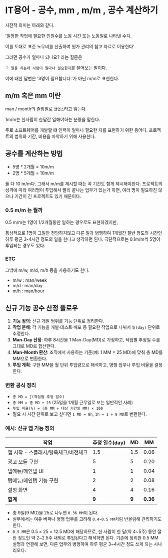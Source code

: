 # IT용어 - 공수, mm , m/m , 공수 계산하기

 사전적 의미는 아래와 같다. 
 
 '일정한 작업에 필요한 인원수를 노동 시간 또는 노동일로 나타낸 수치. 
 
 이를 토대로 표준 노무비를 산출하여 원가 관리의 참고 자료로 이용한다'


그러면 공수가 얼마나 되나요? 라는 질문은

`그 일을 하는데 사람이 얼마나 필요한지`를 물어보는 말이다. 

이에 대한 답변은 '3명이 필요합니다.'가 아닌 m/m로 표현한다. 


## m/m 혹은 mm 이란

man / month의 줄임말로 `맨먼스`라고 읽는다.

1m/m는 한사람이 한달간 일해야하는 분량을 말한다. 

주로 소프트웨어를 개발할 떄 인력이 얼마나 필요한 지를 표현하기 위한 용어다. 
프로젝트의 범위와 기간, 비용을 파악하기 위해 사용한다. 

## 공수를 계산하는 방법

- 5명 * 2개월 = 10m/m
- 2명 * 5개월 = 10m/m

둘 다 10 m/m다. 그래서 m/m를 제시할 때는 꼭 기간도 함게 제시해야한다. 
프로젝트의 성격에 따라 여러명이 투입해서 빨리 끝나는 업무가 있는가 하면, 여러 명이 필요하진 않으나 기간이 긴 프로젝트도 있기 때문이다. 

### 0.5 m/m 는 뭘까

0.5 m/m는 1명이 1/2개월동안 일하는 경우로도 표현하겠지만, 

통상적으로 1명이 그일만 전담하지않고 다른 일과 병행하여 1개월간 절반 정도의 시간인 하루 평균 3-4시간 정도의 일을 한다고 생각하면 된다.
극단적으로는 0.1m/m씩 5명이 투입되는 경우도 있다.

### ETC

그밖에 m/w, m/d, m/h 등을 사용하기도 한다. 
- m/w : man/week
- m/d : man/day
- m/h : man/hour 

## 신규 기능 공수 산정 플로우

1. **기능 정의**: 신규 개발 범위를 기능 단위로 정리한다.
2. **작업 분해**: 각 기능을 개발·테스트·배포 등 필요한 작업으로 나눠서 `일(day)` 단위로 추정한다.
3. **Man-Day 산정**: 하루 8시간을 1 Man-Day(MD)로 가정하고, 작업별 추정일 수를 그대로 MD로 합산한다.
4. **Man-Month 환산**: 조직에서 사용하는 기준(예: 1 MM = 25 MD)에 맞춰 총 MD를 MM으로 변환한다.
5. **투입 계획**: 구한 MM을 월 단위 투입량으로 해석하고, 병행 업무나 투입 비율을 결정한다.

### 변환 공식 정리

- `총 MD = ∑(작업별 추정 일수)`
- `총 MM = 총 MD ÷ 25` (25일을 1개월 근무일로 보는 일반적인 사례)
- `투입 비율(%) = (총 MM ÷ 대상 기간의 MM) × 100`
- 필요 시 시간 단위로 보고 싶다면 `1 MD = 8h`, `1h = 1 ÷ 8 MD`로 변환한다.

### 예시: 신규 앱 기능 정의

| 작업 | 추정 일수(day) | MD | MM |
| --- | --- | --- | --- |
| 앱 시작 - 스플래시/탈옥체크/버전체크 | 1.5 | 1.5 | 0.06 |
| 광고 모듈 구현 | 5 | 5 | 0.20 |
| 탭메뉴/메인탭 UI | 1 | 1 | 0.04 |
| 탭메뉴/메인탭 기능 구현 | 2 | 2 | 0.08 |
| 설정 화면 | 4 | 4 | 0.16 |
| **합계** | **9** | **9** | **0.36** |

- 총 9일(9 MD)을 25로 나누면 `0.36 MM`이 된다.
- 실무에서는 여유 버퍼나 병행 업무를 고려해 `0.4~0.5 MM`처럼 반올림해 관리하기도 한다.
- `0.5 MM`은 0.5 × 25 = 12.5 MD에 해당하므로, 한 사람이 한 달(약 4~5주) 동안 절반 정도인 약 2~2.5주 내외로 투입된다고 해석하면 된다. 기존에 정리한 0.5 MM 설명과 연결해 보면, 다른 업무와 병행하여 하루 평균 3~4시간 정도 쓰게 되는 시나리오다.
